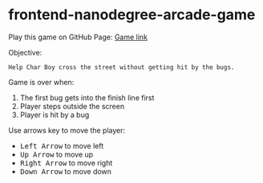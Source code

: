 frontend-nanodegree-arcade-game
===============================

Play this game on GitHub Page: [Game link](http://pwr2000.github.io/frontend-nanodegree-arcade-game)

Objective:
```
Help Char Boy cross the street without getting hit by the bugs.
```

Game is over when:

1. The first bug gets into the finish line first
2. Player steps outside the screen
3. Player is hit by a bug


Use arrows key to move the player:
* <kbd>Left Arrow</kbd> to move left
* <kbd>Up Arrow</kbd> to move up
* <kbd>Right Arrow</kbd> to move right
* <kbd>Down Arrow</kbd> to move down